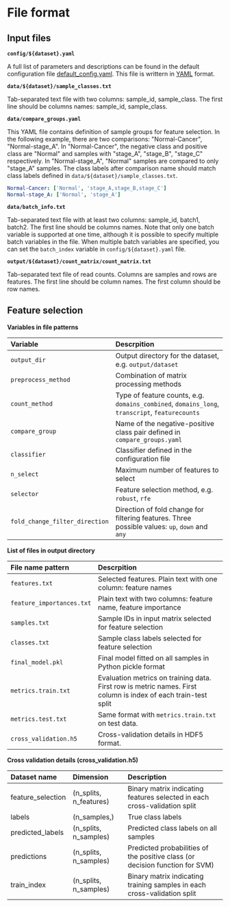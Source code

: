 # File format

## Input files

**`config/${dataset}.yaml`**

A full list of parameters and descriptions can be found in the default configuration file [default_config.yaml](../config/default_config.yaml).
This file is writtern in [YAML](https://yaml.org) format.

**`data/${dataset}/sample_classes.txt`**

Tab-separated text file with two columns: sample_id, sample_class. The first line should be columns names: sample_id, sample_class.

**`data/compare_groups.yaml`**

This YAML file contains definition of sample groups for feature selection. In the following example, there are two comparisons: "Normal-Cancer", "Normal-stage_A".
In "Normal-Cancer", the negative class and positive class are "Normal" and samples with "stage_A", "stage_B", "stage_C" respectively. 
In "Normal-stage_A", "Normal" samples are compared to only "stage_A" samples. The class labels after comparison name should match class labels defined in `data/${dataset}/sample_classes.txt`. 

```yaml
Normal-Cancer: ['Normal', 'stage_A,stage_B,stage_C']
Normal-stage_A: ['Normal', 'stage_A']
```

**`data/batch_info.txt`**

Tab-separated text file with at least two columns: sample_id, batch1, batch2. The first line should be columns names.
Note that only one batch variable is supported at one time, although it is possible to specify multiple batch variables in the file.
When multiple batch variables are specified, you can set the `batch_index` variable in `config/${dataset}.yaml` file.

**`output/${dataset}/count_matrix/count_matrix.txt`**

Tab-separated text file of read counts. Columns are samples and rows are features. The first line should be column names. The first column should be row names.


## Feature selection

**Variables in file patterns**

| Variable | Descrpition |
| :--- | :--- |
| `output_dir` | Output directory for the dataset, e.g. `output/dataset` |
| `preprocess_method` | Combination of matrix processing methods |
| `count_method` | Type of feature counts, e.g. `domains_combined`, `domains_long`, `transcript`, `featurecounts` |
| `compare_group` | Name of the negative-positive class pair defined in `compare_groups.yaml` |
| `classifier` | Classifier defined in the configuration file |
| `n_select` | Maximum number of features to select |
| `selector` | Feature selection method, e.g. `robust`, `rfe` |
| `fold_change_filter_direction` | Direction of fold change for filtering features. Three possible values: `up`, `down` and `any` |

**List of files in output directory**

| File name pattern | Descrpition |
| :--- | :--- |
| `features.txt` | Selected features. Plain text with one column: feature names |
| `feature_importances.txt` | Plain text with two columns: feature name, feature importance |
| `samples.txt` | Sample IDs in input matrix selected for feature selection |
| `classes.txt` | Sample class labels selected for feature selection |
| `final_model.pkl` | Final model fitted on all samples in Python pickle format |
| `metrics.train.txt` | Evaluation metrics on training data. First row is metric names. First column is index of each train-test split |
| `metrics.test.txt` | Same format with `metrics.train.txt` on test data. |
| `cross_validation.h5` | Cross-validation details in HDF5 format. |

**Cross validation details \(cross\_validation.h5\)**

| Dataset name | Dimension | Description |
| :--- | :--- | :--- |
| feature\_selection | \(n\_splits, n\_features\) | Binary matrix indicating features selected in each cross-validation split |
| labels | \(n\_samples,\) | True class labels |
| predicted\_labels | \(n\_splits, n\_samples\) | Predicted class labels on all samples |
| predictions | \(n\_splits, n\_samples\) | Predicted probabilities of the positive class \(or decision function for SVM\) |
| train\_index | \(n\_splits, n\_samples\) | Binary matrix indicating training samples in each cross-validation split |
